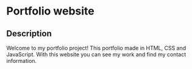# Portfolio website

## Description

Welcome to my portfolio project! This portfolio made in HTML, CSS and JavaScript. With this website you can see my work and find my contact information.

